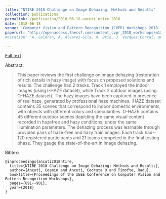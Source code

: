 ```yaml
---
title: "NTIRE 2018 Challenge on Image Dehazing: Methods and Results"
collection: publications
permalink: /publication/2018-06-18-ancuti_ntire_2018
date: 2018-06-18
venue: 'Computer Vision and Pattern Recognition (CVPR) Workshops 2018'
paperurl: 'http://openaccess.thecvf.com/content_cvpr_2018_workshops/w13/html/Ancuti_NTIRE_2018_Challenge_CVPR_2018_paper.html'
#citation: 'A. Galdran, A. Alvarez-Gila, A. Bria, J. Vazquez-Corral, and M. Bertalmio, “On the Duality Between Retinex and Image Dehazing,”in CVPR 2018, Salt Lake City, USA, 2018.' 

---
```


<a href='http://openaccess.thecvf.com/content_cvpr_2018_workshops/w13/html/Ancuti_NTIRE_2018_Challenge_CVPR_2018_paper.html'>Full text</a>

Abstract: 

>This paper reviews the first challenge on image dehazing (restoration of rich details in hazy image) with focus on proposed solutions and results. The challenge had 2 tracks. Track 1 employed the indoor images (using I-HAZE dataset), while Track 2 outdoor images (using O-HAZE dataset). The hazy images have been captured in presence of real haze, generated by professional haze machines. IHAZE dataset contains 35 scenes that correspond to indoor domestic environments, with objects with different colors and specularities. O-HAZE contains 45 different outdoor scenes depicting the same visual content recorded in hazefree and hazy conditions, under the same illumination parameters. The dehazing process was learnable through provided pairs of haze-free and hazy train images. Each track had∼ 120 registered participants and 21 teams competed in the final testing phase. They gauge the state-of-the-art in image dehazing.

Bibtex:

```
@inproceedings{ancuti2018ntire,
  title={NTIRE 2018 Challenge on Image Dehazing: Methods and Results},
  author={Ancuti, Cosmin and Ancuti, Codruta O and Timofte, Radu},
  booktitle={Proceedings of the IEEE Conference on Computer Vision and Pattern Recognition Workshops},
  pages={891--901},
  year={2018}
}
```